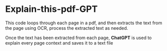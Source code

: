 # Explain-this-pdf-GPT

This code loops through each page in a pdf, and then extracts the text from the page using OCR, process the extracted text as needed.

Once the text has been extracted from each page, **ChatGPT** is used to explain every page context and saves it to a text file
